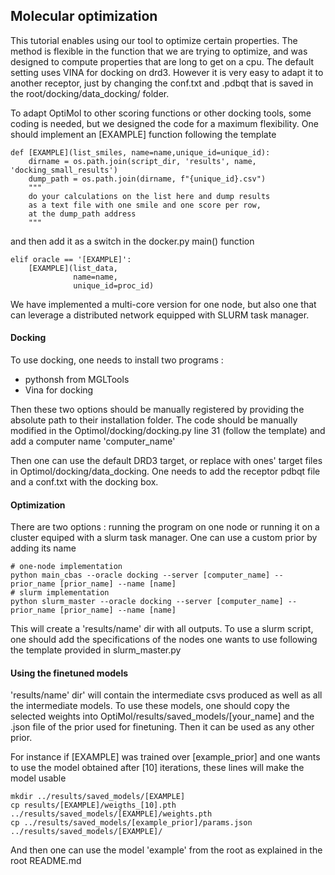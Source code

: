## Molecular optimization

This tutorial enables using our tool to optimize certain properties.
The method is flexible in the function that we are trying to optimize, and was 
designed to compute properties that are long to get on a cpu. 
The default setting uses VINA for docking on drd3. However it is very easy
to adapt it to another receptor, just by changing the conf.txt and .pdbqt
 that is saved in the root/docking/data_docking/ folder.

To adapt OptiMol to other scoring functions or other docking tools, some coding
is needed, but we designed the code for a maximum flexibility.
One should implement an [EXAMPLE] function following the template 
```
def [EXAMPLE](list_smiles, name=name,unique_id=unique_id):
    dirname = os.path.join(script_dir, 'results', name, 'docking_small_results')
    dump_path = os.path.join(dirname, f"{unique_id}.csv")
    """
    do your calculations on the list here and dump results 
    as a text file with one smile and one score per row,
    at the dump_path address
    """
```
and then add it as a switch in the docker.py main() function 
```
elif oracle == '[EXAMPLE]':
    [EXAMPLE](list_data,
              name=name,
              unique_id=proc_id)
``` 

We have implemented a multi-core version for one node, but also one 
 that can leverage a distributed network equipped with SLURM task manager.


#### Docking

To use docking, one needs to install two programs : 
- pythonsh from MGLTools
- Vina for docking

Then these two options should be manually registered by providing the 
absolute path to their installation folder. The code should be manually modified
in the Optimol/docking/docking.py line 31 (follow the template) and add a 
computer name 'computer_name'

Then one can use the default DRD3 target, or replace with ones' target files
in Optimol/docking/data_docking. One needs to add the receptor pdbqt file 
and a conf.txt with the docking box.

#### Optimization

There are two options :
running the program on one node or running it on a cluster equiped with a slurm
task manager. One can use a custom prior by adding its name

```
# one-node implementation
python main_cbas --oracle docking --server [computer_name] --prior_name [prior_name] --name [name]
# slurm implementation
python slurm_master --oracle docking --server [computer_name] --prior_name [prior_name] --name [name]
```

This will create a 'results/name' dir with all outputs. To use a slurm script,
one should add the specifications of the nodes one wants to use following
the template provided in slurm_master.py

#### Using the finetuned models
'results/name' dir' will contain the intermediate csvs produced as well as all 
the intermediate models. To use these models, one should copy the selected weights
into OptiMol/results/saved_models/[your_name] and the .json file of the prior
used for finetuning. Then it can be used as any other prior.

For instance if [EXAMPLE] was trained over [example_prior] and one wants to use
the model obtained after [10] iterations, these lines will make the model usable 

```
mkdir ../results/saved_models/[EXAMPLE]
cp results/[EXAMPLE]/weigths_[10].pth ../results/saved_models/[EXAMPLE]/weights.pth
cp ../results/saved_models/[example_prior]/params.json ../results/saved_models/[EXAMPLE]/
```

And then one can use the model 'example' from the root as explained in the root README.md


